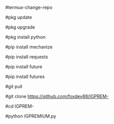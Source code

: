 #termux-change-repo

#pkg update

#pkg upgrade 

#pkg install python 

#pip install mechanize

#pip install requests

#pip install future

#pip install futures

#git pull

#git clone https://github.com/foxdev88/IGPREM-

#cd IGPREM-

#python IGPREMIUM.py
